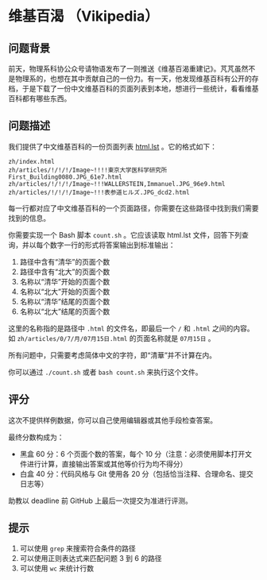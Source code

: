 # 维基百渴 （Vikipedia）

## 问题背景

前天，物理系科协公众号请物语发布了一则推送《维基百渴重建记》。芃芃虽然不是物理系的，也想在其中贡献自己的一份力。有一天，他发现维基百科有公开的存档，于是下载了一份中文维基百科的页面列表到本地，想进行一些统计，看看维基百科都有哪些东西。

## 问题描述

我们提供了中文维基百科的一份页面列表 [html.lst](https://cloud.tsinghua.edu.cn/f/e5c8cc8d984549159172/?dl=1) 。它的格式如下：

```text
zh/index.html
zh/articles/!/!/!/Image~!!!!東京大学医科学研究所First_Building0080.JPG_61e7.html
zh/articles/!/!/!/Image~!!!WALLERSTEIN,Immanuel.JPG_96e9.html
zh/articles/!/!/!/Image~!!!表参道ヒルズ.JPG_dcd2.html
```

每一行都对应了中文维基百科的一个页面路径，你需要在这些路径中找到我们需要找到的信息。

你需要实现一个 Bash 脚本 `count.sh` 。它应该读取 html.lst 文件，回答下列查询，并以每个数字一行的形式将答案输出到标准输出：

1. 路径中含有“清华”的页面个数
2. 路径中含有“北大”的页面个数
3. 名称以“清华”开始的页面个数
4. 名称以“北大”开始的页面个数
5. 名称以“清华”结尾的页面个数
6. 名称以“北大”结尾的页面个数

这里的名称指的是路径中 `.html` 的文件名，即最后一个 `/` 和 `.html` 之间的内容。如 `zh/articles/0/7/月/07月15日.html` 的页面名称就是 `07月15日` 。

所有问题中，只需要考虑简体中文的字符，即“清華”并不计算在内。

你可以通过 `./count.sh` 或者 `bash count.sh` 来执行这个文件。

## 评分

这次不提供样例数据，你可以自己使用编辑器或其他手段检查答案。

最终分数构成为：

* 黑盒 60 分：6 个页面个数的答案，每个 10 分（注意：必须使用脚本打开文件进行计算，直接输出答案或其他等价行为均不得分）
* 白盒 40 分：代码风格与 Git 使用各 20 分（包括恰当注释、合理命名、提交日志等）

助教以 deadline 前 GitHub 上最后一次提交为准进行评测。

## 提示

1. 可以使用 `grep` 来搜索符合条件的路径
2. 可以使用正则表达式来匹配问题 3 到 6 的路径
3. 可以使用 `wc` 来统计行数

